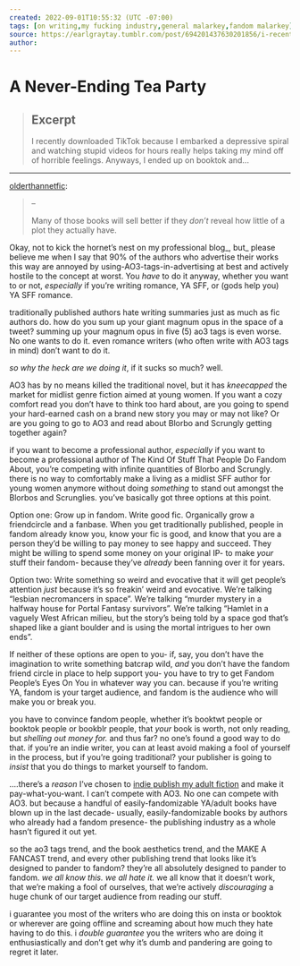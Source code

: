 ```yaml
---
created: 2022-09-01T10:55:32 (UTC -07:00)
tags: [on writing,my fucking industry,general malarkey,fandom malarkey]
source: https://earlgraytay.tumblr.com/post/694201437630201856/i-recently-downloaded-tiktok-because-i-embarked-a
author: 
---
```


# A Never-Ending Tea Party

> ## Excerpt
> I recently downloaded TikTok because I embarked a depressive spiral and watching stupid videos for hours really helps taking my mind off of horrible feelings.
Anyways, I ended up on booktok and...

---
[olderthannetfic](https://olderthannetfic.tumblr.com/post/694120723235700736/i-recently-downloaded-tiktok-because-i-embarked-a):

> –
> 
> Many of those books will sell better if they _don’t_ reveal how little of a plot they actually have.

Okay, not to kick the hornet’s nest on my professional blog_, but_ please believe me when I say that 90% of the authors who advertise their works this way are annoyed by using-AO3-tags-in-advertising at best and actively hostile to the concept at worst. You _have_ to do it anyway, whether you want to or not, _especially_ if you’re writing romance, YA SFF, or (gods help you) YA SFF romance.

traditionally published authors hate writing summaries just as much as fic authors do. how do you sum up your giant magnum opus in the space of a tweet? summing up your magnum opus in five (5) ao3 tags is even worse. No one wants to do it. even romance writers (who often write with AO3 tags in mind) don’t want to do it.

_so why the heck are we doing it_, if it sucks so much? well.

AO3 has by no means killed the traditional novel, but it has _kneecapped_ the market for midlist genre fiction aimed at young women. If you want a cozy comfort read you don’t have to think too hard about, are you going to spend your hard-earned cash on a brand new story you may or may not like? Or are you going to go to AO3 and read about Blorbo and Scrungly getting together again?

if you want to become a professional author, _especially_ if you want to become a professional author of The Kind Of Stuff That People Do Fandom About, you’re competing with infinite quantities of Blorbo and Scrungly. there is no way to comfortably make a living as a midlist SFF author for young women anymore without doing _something_ to stand out amongst the Blorbos and Scrunglies. you’ve basically got three options at this point.

Option one: Grow up in fandom. Write good fic. Organically grow a friendcircle and a fanbase. When you get traditionally published, people in fandom already know you, know your fic is good, and know that you are a person they’d be willing to pay money to see happy and succeed. They might be willing to spend some money on your original IP- to make _your_ stuff their fandom- because they’ve _already_ been fanning over it for years.

Option two: Write something so weird and evocative that it will get people’s attention _just_ because it’s so freakin’ weird and evocative. We’re talking “lesbian necromancers in space”. We’re talking “murder mystery in a halfway house for Portal Fantasy survivors”. We’re talking “Hamlet in a vaguely West African milieu, but the story’s being told by a space god that’s shaped like a giant boulder and is using the mortal intrigues to her own ends”.

If neither of these options are open to you- if, say, you don’t have the imagination to write something batcrap wild, _and_ you don’t have the fandom friend circle in place to help support you- you have to try to get Fandom People’s Eyes On You in whatever way you can. because if you’re writing YA, fandom is your target audience, and fandom is the audience who will make you or break you.

you have to convince fandom people, whether it’s booktwt people or booktok people or bookblr people, that _your_ book is worth, not only reading, but _shelling out money for._ and thus far? no one’s found a good way to do that. if you’re an indie writer, you can at least avoid making a fool of yourself in the process, but if you’re going traditional? your publisher is going to _insist_ that you do things to market yourself to fandom.

….there’s a _reason_ I’ve chosen to [indie publish my adult fiction](https://href.li/?https://www.smashwords.com/profile/view/malcolmschmitz) and make it pay-what-you-want. I can’t compete with AO3. No one can compete with AO3. but because a handful of easily-fandomizable YA/adult books have blown up in the last decade- usually, easily-fandomizable books by authors who already had a fandom presence- the publishing industry as a whole hasn’t figured it out yet.

so the ao3 tags trend, and the book aesthetics trend, and the MAKE A FANCAST trend, and every other publishing trend that looks like it’s designed to pander to fandom? they’re all absolutely designed to pander to fandom. _we all know this. we all hate it._ we all know that it doesn’t work, that we’re making a fool of ourselves, that we’re actively _discouraging_ a huge chunk of our target audience from reading our stuff.

i guarantee you most of the writers who are doing this on insta or booktok or wherever are going offline and screaming about how much they hate having to do this. i _double guarantee_ you the writers who are doing it enthusiastically and don’t get why it’s dumb and pandering are going to regret it later.
